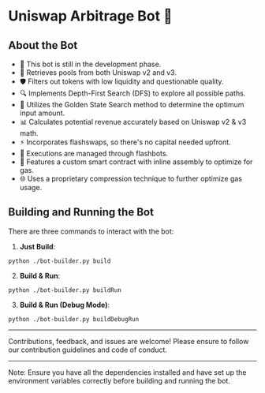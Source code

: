 # Uniswap Arbitrage Bot 🤖

## About the Bot

- 🚧 This bot is still in the development phase.
- 🔄 Retrieves pools from both Uniswap v2 and v3.
- 🛡 Filters out tokens with low liquidity and questionable quality.
- 🔍 Implements Depth-First Search (DFS) to explore all possible paths.
- 🌟 Utilizes the Golden State Search method to determine the optimum input amount.
- 📊 Calculates potential revenue accurately based on Uniswap v2 & v3 math.
- ⚡ Incorporates flashswaps, so there's no capital needed upfront.
- 💼 Executions are managed through flashbots.
- 🚀 Features a custom smart contract with inline assembly to optimize for gas.
- 🌐 Uses a proprietary compression technique to further optimize gas usage.

## Building and Running the Bot

There are three commands to interact with the bot:

1. **Just Build**: 
```
python ./bot-builder.py build
```

2. **Build & Run**: 

```
python ./bot-builder.py buildRun
```

3. **Build & Run (Debug Mode)**: 

```
python ./bot-builder.py buildDebugRun
```

---

Contributions, feedback, and issues are welcome! Please ensure to follow our contribution guidelines and code of conduct.

---

Note: Ensure you have all the dependencies installed and have set up the environment variables correctly before building and running the bot.
